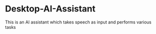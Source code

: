 # Desktop-AI-Assistant
This is an AI assistant which takes speech as input and performs various tasks
